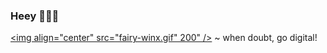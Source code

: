 ### Heey 🧚🏻‍♀️

<a href="fairy-winx.gif" target="blank"><img align="center" src="fairy-winx.gif" 200" /></a>
 ~ when doubt, go digital!
